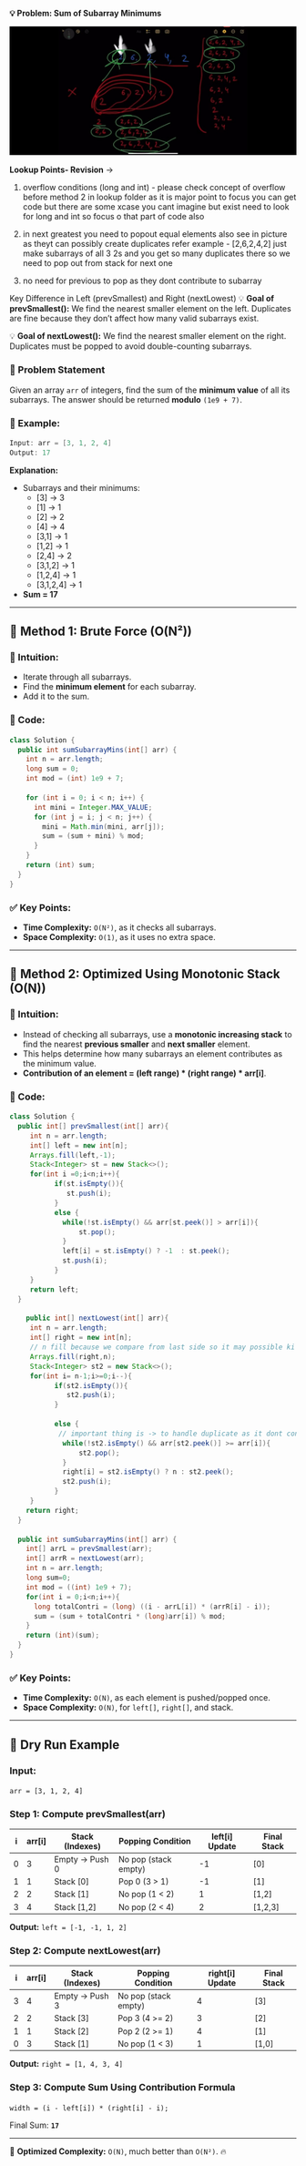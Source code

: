 **💡 Problem: Sum of Subarray Minimums**

![alt text](<WhatsApp Image 2025-03-15 at 19.32.44_441abfbc.jpg>)

**Lookup Points- Revision** ->
1. overflow conditions (long and int) - please check concept of overflow before method 2 in lookup folder as it is major point to focus you can get code but there are some xcase you cant imagine but exist need to look for long and int so focus o that part of code also

2. in next greatest you need to popout equal elements also see in picture as theyt can possibly create duplicates refer example - [2,6,2,4,2] just make subarrays of all 3 2s and you get so many duplicates there so we need to pop out from stack for next one

3. no need for previous to pop as they dont contribute to subarray

Key Difference in Left (prevSmallest) and Right (nextLowest)
💡 **Goal of prevSmallest():**
We find the nearest smaller element on the left.
Duplicates are fine because they don’t affect how many valid subarrays exist.

💡 **Goal of nextLowest():**
We find the nearest smaller element on the right.
Duplicates must be popped to avoid double-counting subarrays.



### **📝 Problem Statement**
Given an array `arr` of integers, find the sum of the **minimum value** of all its subarrays. The answer should be returned **modulo** `(1e9 + 7)`.

### **🔹 Example:**
```java
Input: arr = [3, 1, 2, 4]
Output: 17
```
**Explanation:**
- Subarrays and their minimums:
  - [3] → 3
  - [1] → 1
  - [2] → 2
  - [4] → 4
  - [3,1] → 1
  - [1,2] → 1
  - [2,4] → 2
  - [3,1,2] → 1
  - [1,2,4] → 1
  - [3,1,2,4] → 1
- **Sum = 17**

---

## **🔹 Method 1: Brute Force (O(N²))**
### **🧠 Intuition:**
- Iterate through all subarrays.
- Find the **minimum element** for each subarray.
- Add it to the sum.

### **🔹 Code:**
```java
class Solution {
  public int sumSubarrayMins(int[] arr) {
    int n = arr.length;
    long sum = 0;
    int mod = (int) 1e9 + 7;

    for (int i = 0; i < n; i++) {
      int mini = Integer.MAX_VALUE;
      for (int j = i; j < n; j++) {
        mini = Math.min(mini, arr[j]);
        sum = (sum + mini) % mod;
      }
    }
    return (int) sum;
  }
}
```

### **✅ Key Points:**
- **Time Complexity:** `O(N²)`, as it checks all subarrays.
- **Space Complexity:** `O(1)`, as it uses no extra space.

---

## **🔹 Method 2: Optimized Using Monotonic Stack (O(N))**
### **🧠 Intuition:**
- Instead of checking all subarrays, use a **monotonic increasing stack** to find the nearest **previous smaller** and **next smaller** element.
- This helps determine how many subarrays an element contributes as the minimum value.
- **Contribution of an element = (left range) * (right range) * arr[i]**.

### **🔹 Code:**
```java
class Solution {
  public int[] prevSmallest(int[] arr){
     int n = arr.length;
     int[] left = new int[n];
     Arrays.fill(left,-1);
     Stack<Integer> st = new Stack<>();
     for(int i =0;i<n;i++){
           if(st.isEmpty()){
              st.push(i);
           }
           else {
             while(!st.isEmpty() && arr[st.peek()] > arr[i]){
                 st.pop();
             }
             left[i] = st.isEmpty() ? -1  : st.peek();
             st.push(i);
           }
     }
     return left;
  }

    public int[] nextLowest(int[] arr){
     int n = arr.length;
     int[] right = new int[n];
     // n fill because we compare from last side so it may possible ki last bhi bda hi ho (abhi nhi smjh aya t oex 1 dry run krlo)
     Arrays.fill(right,n);
     Stack<Integer> st2 = new Stack<>();
     for(int i= n-1;i>=0;i--){
           if(st2.isEmpty()){
              st2.push(i);
           }

           else {
            // important thing is -> to handle duplicate as it dont contribute to subarray so pop
             while(!st2.isEmpty() && arr[st2.peek()] >= arr[i]){
                 st2.pop();
             }
             right[i] = st2.isEmpty() ? n : st2.peek();
             st2.push(i);
           }
     }
    return right;
  }

  public int sumSubarrayMins(int[] arr) {
    int[] arrL = prevSmallest(arr);
    int[] arrR = nextLowest(arr);
    int n = arr.length;
    long sum=0;
    int mod = ((int) 1e9 + 7);
    for(int i = 0;i<n;i++){
      long totalContri = (long) ((i - arrL[i]) * (arrR[i] - i));
      sum = (sum + totalContri * (long)arr[i]) % mod;
    }
    return (int)(sum);
  }
}
```

### **✅ Key Points:**
- **Time Complexity:** `O(N)`, as each element is pushed/popped once.
- **Space Complexity:** `O(N)`, for `left[]`, `right[]`, and stack.

---

## **📌 Dry Run Example**
### **Input:**
`arr = [3, 1, 2, 4]`

### **Step 1: Compute prevSmallest(arr)**

| i  | arr[i] | Stack (Indexes) | Popping Condition | left[i] Update | Final Stack |
|----|--------|----------------|------------------|----------------|-------------|
| 0  | 3      | Empty → Push 0 | No pop (stack empty) | -1 | [0] |
| 1  | 1      | Stack [0] | Pop 0 (3 > 1) | -1 | [1] |
| 2  | 2      | Stack [1] | No pop (1 < 2) | 1 | [1,2] |
| 3  | 4      | Stack [1,2] | No pop (2 < 4) | 2 | [1,2,3] |

**Output:** `left = [-1, -1, 1, 2]`

### **Step 2: Compute nextLowest(arr)**

| i  | arr[i] | Stack (Indexes) | Popping Condition | right[i] Update | Final Stack |
|----|--------|----------------|------------------|-----------------|-------------|
| 3  | 4      | Empty → Push 3 | No pop (stack empty) | 4 | [3] |
| 2  | 2      | Stack [3] | Pop 3 (4 >= 2) | 3 | [2] |
| 1  | 1      | Stack [2] | Pop 2 (2 >= 1) | 4 | [1] |
| 0  | 3      | Stack [1] | No pop (1 < 3) | 1 | [1,0] |

**Output:** `right = [1, 4, 3, 4]`

### **Step 3: Compute Sum Using Contribution Formula**

`width = (i - left[i]) * (right[i] - i);`

Final Sum: **`17`**

---

🚀 **Optimized Complexity:** `O(N)`, much better than `O(N²)`. 🔥
